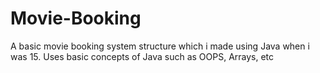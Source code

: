 # Movie-Booking
A basic movie booking system structure which i made using Java when i was 15.
Uses basic concepts of Java such as OOPS, Arrays, etc
